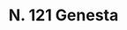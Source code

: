 ---
title: "N. 121 Genesta"
permalink: "/edition/plant121/"
plant-name: "N. 121"
plant-number: "121"
plant-xml: "/assets/xml/plant121.xml"
plant-img1: "/assets/img/plant121_verso.jpg"
plant-img2: "/assets/img/plant121.jpg"
plant-title: "N. 121 Genesta"
plant-taxon-link: "http://www.worldfloraonline.org/taxon/wfo-0000213405 http://www.worldfloraonline.org/taxon/wfo-0000213761"
plant-taxon-content: "[I. Spartium Junceum L.] [II. Genista radiata Scop.]"
layout: single-xml
---